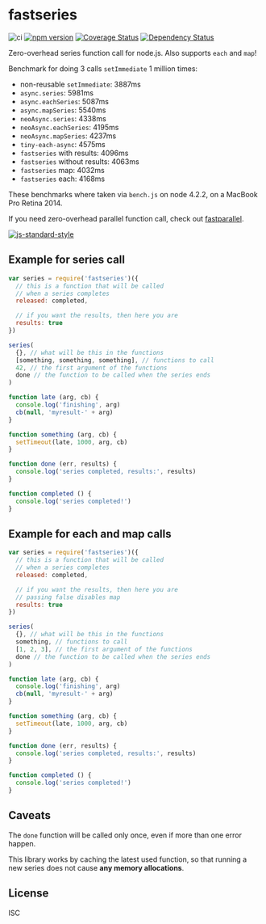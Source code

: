 # fastseries

![ci][ci-url]
[![npm version][npm-badge]][npm-url]
[![Coverage Status][coveralls-badge]][coveralls-url]
[![Dependency Status][david-badge]][david-url]

Zero-overhead series function call for node.js.
Also supports `each` and `map`!

Benchmark for doing 3 calls `setImmediate` 1 million times:

* non-reusable `setImmediate`: 3887ms
* `async.series`: 5981ms
* `async.eachSeries`: 5087ms
* `async.mapSeries`: 5540ms
* `neoAsync.series`: 4338ms
* `neoAsync.eachSeries`: 4195ms
* `neoAsync.mapSeries`: 4237ms
* `tiny-each-async`: 4575ms
* `fastseries` with results: 4096ms
* `fastseries` without results: 4063ms
* `fastseries` map: 4032ms
* `fastseries` each: 4168ms

These benchmarks where taken via `bench.js` on node 4.2.2, on a MacBook
Pro Retina 2014.

If you need zero-overhead parallel function call, check out
[fastparallel](http://npm.im/fastparallel).

[![js-standard-style](https://raw.githubusercontent.com/feross/standard/master/badge.png)](https://github.com/feross/standard)

## Example for series call

```js
var series = require('fastseries')({
  // this is a function that will be called
  // when a series completes
  released: completed,

  // if you want the results, then here you are
  results: true
})

series(
  {}, // what will be this in the functions
  [something, something, something], // functions to call
  42, // the first argument of the functions
  done // the function to be called when the series ends
)

function late (arg, cb) {
  console.log('finishing', arg)
  cb(null, 'myresult-' + arg)
}

function something (arg, cb) {
  setTimeout(late, 1000, arg, cb)
}

function done (err, results) {
  console.log('series completed, results:', results)
}

function completed () {
  console.log('series completed!')
}
```

## Example for each and map calls

```js
var series = require('fastseries')({
  // this is a function that will be called
  // when a series completes
  released: completed,

  // if you want the results, then here you are
  // passing false disables map
  results: true
})

series(
  {}, // what will be this in the functions
  something, // functions to call
  [1, 2, 3], // the first argument of the functions
  done // the function to be called when the series ends
)

function late (arg, cb) {
  console.log('finishing', arg)
  cb(null, 'myresult-' + arg)
}

function something (arg, cb) {
  setTimeout(late, 1000, arg, cb)
}

function done (err, results) {
  console.log('series completed, results:', results)
}

function completed () {
  console.log('series completed!')
}

```

## Caveats

The `done` function will be called only once, even if more than one error happen.

This library works by caching the latest used function, so that running a new series
does not cause **any memory allocations**.

## License

ISC

[ci-url]: https://github.com/mcollina/fastseries/workflows/ci/badge.svg
[npm-badge]: https://badge.fury.io/js/fastseries.svg
[npm-url]: https://badge.fury.io/js/fastseries
[coveralls-badge]:https://coveralls.io/repos/mcollina/fastseries/badge.svg?branch=master&service=github
[coveralls-url]: https://coveralls.io/github/mcollina/fastseries?branch=master
[david-badge]: https://david-dm.org/mcollina/fastseries.svg
[david-url]: https://david-dm.org/mcollina/fastseries
